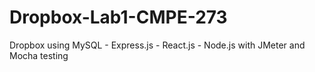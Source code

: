 # Dropbox-Lab1-CMPE-273
Dropbox using MySQL - Express.js - React.js - Node.js with JMeter and Mocha testing

